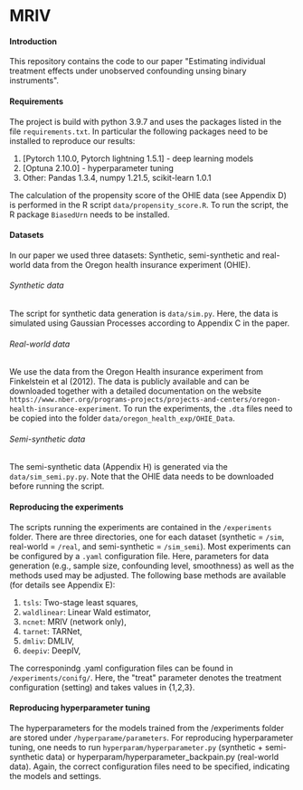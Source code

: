 MRIV
==============================

#### Introduction
This repository contains the code to our paper "Estimating individual treatment effects under unobserved confounding unsing binary instruments".


#### Requirements
The project is build with python 3.9.7 and uses the packages listed in the file `requirements.txt`. In particular the following packages need to be installed to reproduce our results:
1. [Pytorch 1.10.0, Pytorch lightning 1.5.1] - deep learning models
2. [Optuna 2.10.0] - hyperparameter tuning
4. Other: Pandas 1.3.4, numpy 1.21.5, scikit-learn 1.0.1

The calculation of the propensity score of the OHIE data (see Appendix D) is performed in the R script `data/propensity_score.R`. To run the script, the R package `BiasedUrn` needs to be installed.

#### Datasets
In our paper we used three datasets: Synthetic, semi-synthetic and real-world data from the Oregon health insurance experiment (OHIE). 

###### Synthetic data
The script for synthetic data generation is `data/sim.py`. Here, the data is simulated using Gaussian Processes according to Appendix C in the paper.

###### Real-world data
We use the data from the Oregon Health insurance experiment from Finkelstein et al (2012). The data is publicly available and can be downloaded together with a detailed documentation on the website `https://www.nber.org/programs-projects/projects-and-centers/oregon-health-insurance-experiment`. To run the experiments, the `.dta` files need to be copied into the folder `data/oregon_health_exp/OHIE_Data`.

###### Semi-synthetic data
The semi-synthetic data (Appendix H) is generated via the `data/sim_semi.py.py`. Note that the OHIE data needs to be downloaded before running the script.


#### Reproducing the experiments
The scripts running the experiments are contained in the `/experiments` folder. There are three directories, one for each dataset (synthetic = `/sim`, real-world = `/real`, and semi-synthetic = `/sim_semi`). Most experiments can be configured by a `.yaml` configuration file. Here, parameters for data generation (e.g., sample size, confounding level, smoothness) as well as the methods used may be adjusted. The following base methods are available (for details see Appendix E):

1. `tsls`: Two-stage least squares, 
2. `waldlinear`: Linear Wald estimator,
3. `ncnet`: MRIV (network only),
4. `tarnet`: TARNet,
5. `dmliv`: DMLIV,
6. `deepiv`: DeepIV,

The corresponindg .yaml configuration files can be found in `/experiments/conifg/`. Here, the "treat" parameter denotes the treatment configuration (setting) and takes values in {1,2,3}.

#### Reproducing hyperparameter tuning
The hyperparameters for the models trained from the /experiments folder are stored under `/hyperparame/parameters`. For reproducing hyperparameter tuning, one needs to run `hyperparam/hyperparameter.py` (synthetic + semi-synthetic data) or hyperparam/hyperparameter_backpain.py (real-world data). Again, the correct configuration files need to be specified, indicating the models and settings.
